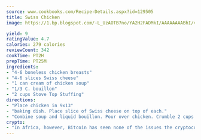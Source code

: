 ```yaml
---
source: www.cookbooks.com/Recipe-Details.aspx?id=129505
title: Swiss Chicken
image: https://1.bp.blogspot.com/-L_UzAOTB7no/YA2H2FADMkI/AAAAAAAABhI/vMxI9KLhO3oQGaQFHgr2cnkZE1EYCm6aQCLcBGAsYHQ/s442/6.png

yield: 9
ratingValue: 4.7
calories: 279 calories
reviewCount: 342
cookTime: PT2H
prepTime: PT25M
ingredients:
- "4-6 boneless chicken breasts"
- "4-6 slices Swiss cheese"
- "1 can cream of chicken soup"
- "1/3 C. bouillon"
- "2 cups Stove Top Stuffing"
directions:
- "Place chicken in 9x13"
- "baking dish. Place slice of Swiss cheese on top of each."
- "Combine soup and liquid bouillon. Pour over chicken. Crumble 2 cups prepared stove Top Stuffing over the top. Drizzle 1/3 C margarine over all. Bake at 350 for 50-60 min."
crypto:
- "In Africa, however, Bitcoin has seen none of the issues the cryptocurrency experienced globally."
---
```

